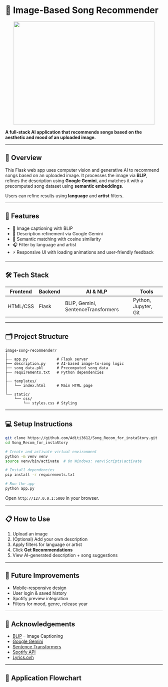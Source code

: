 # 🎵 Image-Based Song Recommender

<p align='center'>
<img src="static/uploads/Screenshot 2025-03-24 at 7.33.23 PM.png" width="450" height="330">
</p>

**A full-stack AI application that recommends songs based on the aesthetic and mood of an uploaded image.**

---

## 📖 Overview

This Flask web app uses computer vision and generative AI to recommend songs based on an uploaded image. It processes the image via **BLIP**, refines the description using **Google Gemini**, and matches it with a precomputed song dataset using **semantic embeddings**.

Users can refine results using **language** and **artist** filters.

---

## 🚀 Features

- 🎨 Image captioning with BLIP  
- 🤖 Description refinement via Google Gemini  
- 🧠 Semantic matching with cosine similarity  
- 🎧 Filter by language and artist  
- ⚡ Responsive UI with loading animations and user-friendly feedback  

---

## 🛠️ Tech Stack

| Frontend | Backend | AI & NLP | Tools |
|----------|---------|----------|-------|
| HTML/CSS | Flask   | BLIP, Gemini, SentenceTransformers | Python, Jupyter, Git |

---

## 🗂️ Project Structure

```
image-song-recommender/
│
├── app.py             # Flask server
├── description.py     # AI-based image-to-song logic
├── song_data.pkl      # Precomputed song data
├── requirements.txt   # Python dependencies
│
├── templates/
│   └── index.html     # Main HTML page
│
└── static/
    └── css/
        └── styles.css # Styling
```

---

## 💻 Setup Instructions

```bash
git clone https://github.com/Aditi3612/Song_Recom_for_instaStory.git
cd Song_Recom_for_instaStory

# Create and activate virtual environment
python -m venv venv
source venv/bin/activate  # On Windows: venv\Scripts\activate

# Install dependencies
pip install -r requirements.txt

# Run the app
python app.py
```

Open `http://127.0.0.1:5000` in your browser.

---

## 📋 How to Use

1. Upload an image  
2. (Optional) Add your own description  
3. Apply filters for language or artist  
4. Click **Get Recommendations**  
5. View AI-generated description + song suggestions  

---

## 🔮 Future Improvements

- Mobile-responsive design  
- User login & saved history  
- Spotify preview integration  
- Filters for mood, genre, release year  

---

## 🙏 Acknowledgements

- [BLIP](https://github.com/salesforce/BLIP) – Image Captioning  
- [Google Gemini](https://deepmind.google/technologies/gemini/)  
- [Sentence Transformers](https://www.sbert.net/)  
- [Spotify API](https://developer.spotify.com/)  
- [Lyrics.ovh](https://lyricsovh.docs.apiary.io/)  

---

## 🧭 Application Flowchart







